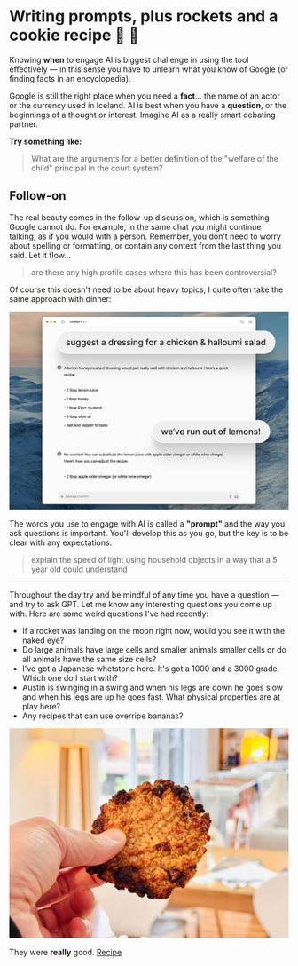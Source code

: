# Writing prompts, plus rockets and a cookie recipe 🚀 🍪

Knowing **when** to engage AI is biggest challenge in using the tool effectively — in this sense you have to unlearn what you know of Google (or finding facts in an encyclopedia).

Google is still the right place when you need a **fact**... the name of an actor or the currency used in Iceland. AI is best when you have a **question**, or the beginnings of a thought or interest. Imagine AI as a really smart debating partner.

**Try something like:**

> What are the arguments for a better definition of the "welfare of the child" principal in the court system?

## Follow-on
The real beauty comes in the follow-up discussion, which is something Google cannot do. For example, in the same chat you might continue talking, as if you would with a person. Remember, you don't need to worry about spelling or formatting, or contain any context from the last thing you said. Let it flow...

> are there any high profile cases where this has been controversial?

Of course this doesn't need to be about heavy topics, I quite often take the same approach with dinner:

![Follow on conversations](./assets/images/prompting.jpg)

The words you use to engage with AI is called a **"prompt"** and the way you ask questions is important. You'll develop this as you go, but the key is to be clear with any expectations.

> explain the speed of light using household objects in a way that a 5 year old could understand

***

Throughout the day try and be mindful of any time you have a question — and try to ask GPT. Let me know any interesting questions you come up with. Here are some weird questions I've had recently:

- If a rocket was landing on the moon right now, would you see it with the naked eye?
- Do large animals have large cells and smaller animals smaller cells or do all animals have the same size cells?
- I've got a Japanese whetstone here. It's got a 1000 and a 3000 grade. Which one do I start with?
- Austin is swinging in a swing and when his legs are down he goes slow and when his legs are up he goes fast. What physical properties are at play here?
- Any recipes that can use overripe bananas?

![AI cookie](./assets/images/cookie.jpeg)

They were **really** good. [Recipe](https://chatgpt.com/share/670da6df-bc14-8009-aec2-8a781a9f2899)